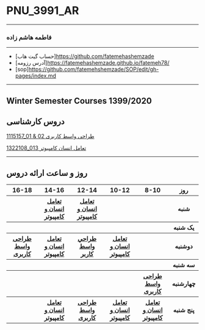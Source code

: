 
# PNU_3991_AR
----------
### فاطمه هاشم زاده

---
- [حساب گیت هاب]https://github.com/fatemehashemzade
- [آدرس رزومه]https://fatemehashemzade.github.io/fatemeh78/
- [sop]https://github.com/fatemehshemzade/SOP/edit/gh-pages/index.md

-------------------
## Winter Semester Courses 1399/2020

## دروس کارشناسی

[1115157_01 & 02 طراحی واسط کاربری](https://github.com/AliRazavi-edu/PNU_3991/tree/master/_BSc/UserInterfaceDesgin)

[1322108_013 تعامل انسان کامپیوتر](https://github.com/AliRazavi-edu/PNU_3991/tree/master/_BSc/HumanComputerInteraction)

-----------------
## روز و ساعت ارائه دروس

<table style="width:100%">
  <tr>
    <th >16-18</th>
    <th >14-16</th>
    <th >12-14</th>
    <th>10-12</th>
    <th>8-10</th>
    <th>روز</th>
  </tr>
  <tr>
    <th ></th>
    <th ><a  href="https://github.com/AliRazavi-edu/PNU_3991/tree/master/_BSc/HumanComputerInteraction">تعامل انسان و کامپیوتر </a></th>
    <th ><a href="https://github.com/AliRazavi-edu/PNU_3991/tree/master/_BSc/HumanComputerInteraction" >تعامل انسان و کامپیوتر</a></th>
    <th></th>
    <th></th>
    <th>شنبه</th>
  </tr>
   <tr>
    <th ></th>
    <th ></th>
    <th></th>
    <th></th>
    <th ></th>
    <th>یک شنبه</th>
  </tr>
   <tr>
     <th ><a href="https://github.com/AliRazavi-edu/PNU_3991/tree/master/_BSc/UserInterfaceDesgin " >طراحی واسط کاربری  </a> </th>
     <th ><a  href="https://github.com/AliRazavi-edu/PNU_3991/tree/master/_BSc/HumanComputerInteraction"> تعامل انسان و کامپیوتر </a></th>
     <th><a  href="https://github.com/AliRazavi-edu/PNU_3991/tree/master/_BSc/UserInterfaceDesgin">طراحي واسط كاربر</a></th>
     <th><a href="https://github.com/AliRazavi-edu/PNU_3991/tree/master/_BSc/HumanComputerInteraction">تعامل انسان و كامپيوتر</a></th>
    <th ></th>   
    <th>دوشنبه</th>
  </tr>
   <tr>
    <th ></th>
    <th ></th>
    <th></th>
    <th></th>
    <th ></th>
    <th>سه شنبه</th>
  </tr>
   <tr>
    <th ></th>
    <th ></th>
    <th></th>
    <th></th>
     <th ><a  href="https://github.com/AliRazavi-edu/PNU_3991/tree/master/_BSc/UserInterfaceDesgin">طراحی واسط کاربری</a></th>
    <th>چهارشنبه</th>
  </tr>
   <tr>
    <th ></th>
     <th ><a  href="https://github.com/AliRazavi-edu/PNU_3991/tree/master/_BSc/HumanComputerInteraction">تعامل انسان و کامپیوتر </a></th>
     <th ><a  href="https://github.com/AliRazavi-edu/PNU_3991/tree/master/_BSc/UserInterfaceDesgin">طراحی واسط کاربری</a></th>
     <th><a  href="https://github.com/AliRazavi-edu/PNU_3991/tree/master/_BSc/HumanComputerInteraction">تعامل انسان و کامپیوتر</a></th>
    <th><a href=" https://github.com/AliRazavi-edu/PNU_3991/tree/master/_BSc/HumanComputerInteraction">تعامل انسان و کامپیوتر</a></th>
    <th>پنج شنبه</th>
  </tr>
</table>
